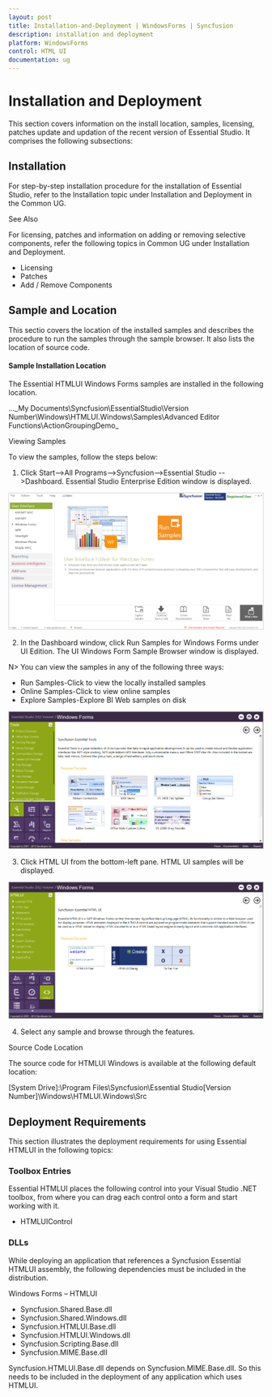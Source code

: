 ```yaml
---
layout: post
title: Installation-and-Deployment | WindowsForms | Syncfusion
description: installation and deployment
platform: WindowsForms
control: HTML UI
documentation: ug
---
```


# Installation and Deployment

This section covers information on the install location, samples, licensing, patches update and updation of the recent version of Essential Studio. It comprises the following subsections:

## Installation

For step-by-step installation procedure for the installation of Essential Studio, refer to the Installation topic under Installation and Deployment in the Common UG.



See Also

For licensing, patches and information on adding or removing selective components, refer the following topics in Common UG under Installation and Deployment.



* Licensing
* Patches
* Add / Remove Components



## Sample and Location



This sectio covers the location of the installed samples and describes the procedure to run the samples through the sample browser. It also lists the location of source code.



#### Sample Installation Location

The Essential HTMLUI Windows Forms samples are installed in the following location.



...\_My Documents\Syncfusion\EssentialStudio\Version Number\Windows\HTMLUI.Windows\Samples\Advanced Editor Functions\ActionGroupingDemo_

Viewing Samples

To view the samples, follow the steps below:



1. Click Start-->All Programs-->Syncfusion-->Essential Studio <version number> -->Dashboard. Essential Studio Enterprise Edition window is displayed.


![](Installation-and-Deployment_images/Installation-and-Deployment_img1.png)





2. In the Dashboard window, click Run Samples for Windows Forms under UI Edition. The UI Windows Form Sample Browser window is displayed.



N> You can view the samples in any of the following three ways:



* Run Samples-Click to view the locally installed samples
* Online Samples-Click to view online samples
* Explore Samples-Explore BI Web samples on disk



![](Installation-and-Deployment_images/Installation-and-Deployment_img3.png)


3. Click HTML UI from the bottom-left pane. HTML UI samples will be displayed.



![](Installation-and-Deployment_images/Installation-and-Deployment_img4.png)





4. Select any sample and browse through the features.



Source Code Location

The source code for HTMLUI Windows is available at the following default location:



[System Drive]:\Program Files\Syncfusion\Essential Studio\[Version Number]\Windows\HTMLUI.Windows\Src



## Deployment Requirements

This section illustrates the deployment requirements for using Essential HTMLUI in the following topics:



### Toolbox Entries

Essential HTMLUI places the following control into your Visual Studio .NET toolbox, from where you can drag each control onto a form and start working with it.



* HTMLUIControl



### DLLs

While deploying an application that references a Syncfusion Essential HTMLUI assembly, the following dependencies must be included in the distribution.



Windows Forms – HTMLUI



* Syncfusion.Shared.Base.dll
* Syncfusion.Shared.Windows.dll
* Syncfusion.HTMLUI.Base.dll
* Syncfusion.HTMLUI.Windows.dll
* Syncfusion.Scripting.Base.dll
* Syncfusion.MIME.Base.dll 


 Syncfusion.HTMLUI.Base.dll depends on Syncfusion.MIME.Base.dll. So this needs to be included in the deployment of any application which uses HTMLUI.

